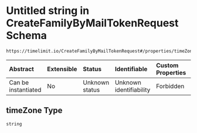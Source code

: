 # Untitled string in CreateFamilyByMailTokenRequest Schema

```txt
https://timelimit.io/CreateFamilyByMailTokenRequest#/properties/timeZone
```



| Abstract            | Extensible | Status         | Identifiable            | Custom Properties | Additional Properties | Access Restrictions | Defined In                                                                                                       |
| :------------------ | :--------- | :------------- | :---------------------- | :---------------- | :-------------------- | :------------------ | :--------------------------------------------------------------------------------------------------------------- |
| Can be instantiated | No         | Unknown status | Unknown identifiability | Forbidden         | Allowed               | none                | [CreateFamilyByMailTokenRequest.schema.json*](CreateFamilyByMailTokenRequest.schema.json "open original schema") |

## timeZone Type

`string`
